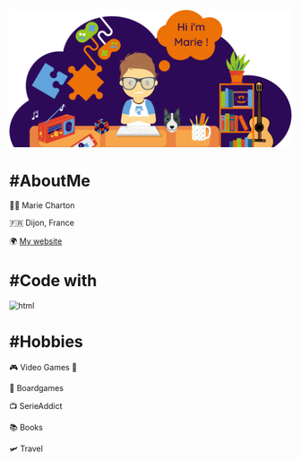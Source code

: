 ![presentation](presentation.png)
# #AboutMe

👩‍🦰 Marie Charton

🇫🇷 Dijon, France

🌍 [My website](https://www.mariecharton.fr)


# #Code with
![html](https://cdn3.iconfinder.com/data/icons/picons-social/57/10-html5-256.png)


# #Hobbies

🎮 Video Games 👾

🎲 Boardgames

📺 SerieAddict

📚 Books

🛩️ Travel



